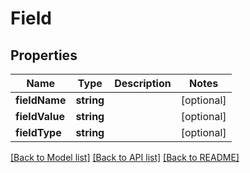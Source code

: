 # Field

## Properties
Name | Type | Description | Notes
------------ | ------------- | ------------- | -------------
**fieldName** | **string** |  | [optional] 
**fieldValue** | **string** |  | [optional] 
**fieldType** | **string** |  | [optional] 

[[Back to Model list]](../../README.md#documentation-for-models) [[Back to API list]](../../README.md#documentation-for-api-endpoints) [[Back to README]](../../README.md)

